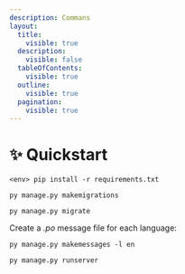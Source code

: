 ```yaml
---
description: Commans
layout:
  title:
    visible: true
  description:
    visible: false
  tableOfContents:
    visible: true
  outline:
    visible: true
  pagination:
    visible: true
---
```


# ✨ Quickstart

```
<env> pip install -r requirements.txt
```

```
py manage.py makemigrations
```

```
py manage.py migrate
```

Create a _.po_ message file for each language:

```
py manage.py makemessages -l en
```

```
py manage.py runserver
```
